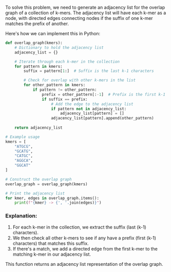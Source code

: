 To solve this problem, we need to generate an adjacency list for the overlap graph of a collection of k-mers. The adjacency list will have each k-mer as a node, with directed edges connecting nodes if the suffix of one k-mer matches the prefix of another.

Here's how we can implement this in Python:

```python
def overlap_graph(kmers):
    # Dictionary to hold the adjacency list
    adjacency_list = {}

    # Iterate through each k-mer in the collection
    for pattern in kmers:
        suffix = pattern[1:]  # Suffix is the last k-1 characters

        # Check for overlap with other k-mers in the list
        for other_pattern in kmers:
            if pattern != other_pattern:
                prefix = other_pattern[:-1]  # Prefix is the first k-1 characters
                if suffix == prefix:
                    # Add the edge to the adjacency list
                    if pattern not in adjacency_list:
                        adjacency_list[pattern] = []
                    adjacency_list[pattern].append(other_pattern)
                    
    return adjacency_list

# Example usage
kmers = [
    "ATGCG",
    "GCATG",
    "CATGC",
    "AGGCA",
    "GGCAT"
]

# Construct the overlap graph
overlap_graph = overlap_graph(kmers)

# Print the adjacency list
for kmer, edges in overlap_graph.items():
    print(f"{kmer} -> {', '.join(edges)}")
```

### Explanation:
1. For each k-mer in the collection, we extract the suffix (last \(k-1\) characters).
2. We then check all other k-mers to see if any have a prefix (first \(k-1\) characters) that matches this suffix.
3. If there's a match, we add a directed edge from the first k-mer to the matching k-mer in our adjacency list.
  
This function returns an adjacency list representation of the overlap graph.